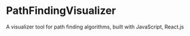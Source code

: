 # PathFindingVisualizer
A visualizer tool for path finding algorithms, built with JavaScript, React.js
